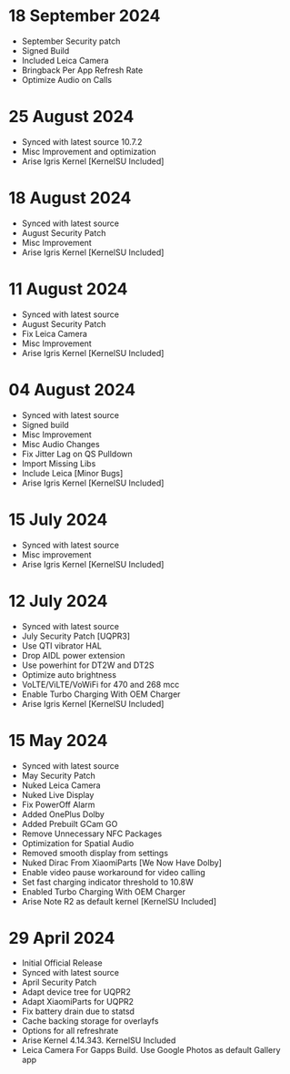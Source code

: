 # 18 September 2024

- September Security patch
- Signed Build
- Included Leica Camera
- Bringback Per App Refresh Rate
- Optimize Audio on Calls

# 25 August 2024

- Synced with latest source 10.7.2
- Misc Improvement and optimization
- Arise Igris Kernel [KernelSU Included]

# 18 August 2024

- Synced with latest source
- August Security Patch
- Misc Improvement
- Arise Igris Kernel [KernelSU Included]

# 11 August 2024

- Synced with latest source
- August Security Patch
- Fix Leica Camera
- Misc Improvement
- Arise Igris Kernel [KernelSU Included]

# 04 August 2024

- Synced with latest source
- Signed build
- Misc Improvement
- Misc Audio Changes
- Fix Jitter Lag on QS Pulldown
- Import Missing Libs
- Include Leica [Minor Bugs]
- Arise Igris Kernel [KernelSU Included]

# 15 July 2024

- Synced with latest source
- Misc improvement 
- Arise Igris Kernel [KernelSU Included]

# 12 July 2024

- Synced with latest source
- July Security Patch [UQPR3]
- Use QTI vibrator HAL
- Drop AIDL power extension
- Use powerhint for DT2W and DT2S
- Optimize auto brightness
- VoLTE/ViLTE/VoWiFi for 470 and 268 mcc
- Enable Turbo Charging With OEM Charger
- Arise Igris Kernel [KernelSU Included]

# 15 May 2024

- Synced with latest source
- May Security Patch
- Nuked Leica Camera
- Nuked Live Display
- Fix PowerOff Alarm 
- Added OnePlus Dolby
- Added Prebuilt GCam GO
- Remove Unnecessary NFC Packages
- Optimization for Spatial Audio
- Removed smooth display from settings
- Nuked Dirac From XiaomiParts [We Now Have Dolby]
- Enable video pause workaround for video calling
- Set fast charging indicator threshold to 10.8W
- Enabled Turbo Charging With OEM Charger
- Arise Note R2 as default kernel [KernelSU Included]

# 29 April 2024

- Initial Official Release
- Synced with latest source
- April Security Patch
- Adapt device tree for UQPR2
- Adapt XiaomiParts for UQPR2
- Fix battery drain due to statsd
- Cache backing storage for overlayfs
- Options for all refreshrate
- Arise Kernel 4.14.343. KernelSU Included
- Leica Camera For Gapps Build. Use Google Photos as default Gallery app

